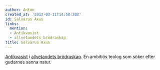 ```yaml
---
author: Anton
created_at: '2012-03-11T14:58:30Z'
id: Salvarus Axus
links:
  mention:
  - Antikvasist
  - allvetandets brödraskap
title: Salvarus Axus
---
```


[Antikvasist] i [allvetandets brödraskap]. En ambitiös teolog som söker efter gudarnas sanna natur.

  [Antikvasist]: Antikvasist
  [allvetandets brödraskap]: allvetandets_brödraskap
